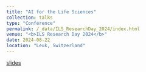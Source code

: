 ```yaml
---
title: "AI for the Life Sciences"
collection: talks
type: "Conference"
permalink: /_data/ILS_ResearchDay_2024/index.html
venue: "<b>ILS Research Day 2024</b>"
date: 2024-08-22
location: "Leuk, Switzerland"
---
```


[slides](/_data/ILS_ResearchDay_2024/index.html)
